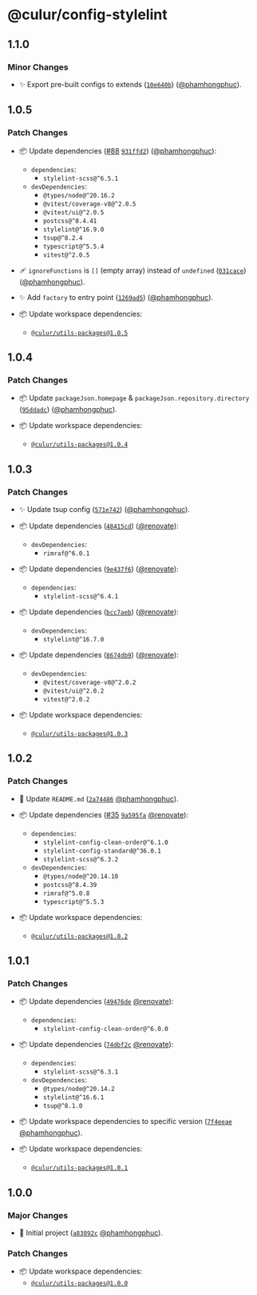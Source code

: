 # @culur/config-stylelint

## 1.1.0

### Minor Changes

- ✨ Export pre-built configs to extends ([`10e640b`](https://github.com/culur/culur/commit/10e640b767aed4aaa5d859ddbf4aedfec6626bac)) ([@phamhongphuc](https://github.com/phamhongphuc)).

## 1.0.5

### Patch Changes

- 📦 Update dependencies ([#88](https://github.com/culur/culur/pull/88) [`931ffd2`](https://github.com/culur/culur/commit/931ffd24457c410ee28a3a38fef93a97527a85d6)) ([@phamhongphuc](https://github.com/phamhongphuc)):

  - `dependencies`:
    - `stylelint-scss@^6.5.1`
  - `devDependencies`:
    - `@types/node@^20.16.2`
    - `@vitest/coverage-v8@^2.0.5`
    - `@vitest/ui@^2.0.5`
    - `postcss@^8.4.41`
    - `stylelint@^16.9.0`
    - `tsup@^8.2.4`
    - `typescript@^5.5.4`
    - `vitest@^2.0.5`

- 🩹 `ignoreFunctions` is `[]` (empty array) instead of `undefined` ([`031cace`](https://github.com/culur/culur/commit/031cacea954b7574f349c28dd40c307095ee69cb)) ([@phamhongphuc](https://github.com/phamhongphuc)).

- ✨ Add `factory` to entry point ([`1269ad5`](https://github.com/culur/culur/commit/1269ad5548345a4681eb67bf4f0a33079b256723)) ([@phamhongphuc](https://github.com/phamhongphuc)).

- 📦 Update workspace dependencies:
  - [`@culur/utils-packages@1.0.5`](https://github.com/culur/culur/tree/main/packages/utils-packages#readme)

## 1.0.4

### Patch Changes

- 📦 Update `packageJson.homepage` & `packageJson.repository.directory` ([`95ddadc`](https://github.com/culur/culur/commit/95ddadc3dc22af28bb67ff55d02b366176e8685f)) ([@phamhongphuc](https://github.com/phamhongphuc)).

- 📦 Update workspace dependencies:
  - [`@culur/utils-packages@1.0.4`](https://github.com/culur/culur/tree/main/packages/utils-packages#readme)

## 1.0.3

### Patch Changes

- ✨ Update tsup config ([`571e742`](https://github.com/culur/culur/commit/571e742777500a4c30fcc433e84c5ed081db8cb8)) ([@phamhongphuc](https://github.com/phamhongphuc)).

- 📦 Update dependencies ([`48415cd`](https://github.com/culur/culur/commit/48415cd678f229f7de42a24141ebf6ab76aa2d19)) ([@renovate](https://github.com/apps/renovate)):

  - `devDependencies`:
    - `rimraf@^6.0.1`

- 📦 Update dependencies ([`9e437f6`](https://github.com/culur/culur/commit/9e437f6a43faa352d4a2d9235571df68b084ebf5)) ([@renovate](https://github.com/apps/renovate)):

  - `dependencies`:
    - `stylelint-scss@^6.4.1`

- 📦 Update dependencies ([`bcc7aeb`](https://github.com/culur/culur/commit/bcc7aeb1f6780ff7a53f2202a1bfa0de2236ee14)) ([@renovate](https://github.com/apps/renovate)):

  - `devDependencies`:
    - `stylelint@^16.7.0`

- 📦 Update dependencies ([`8674db9`](https://github.com/culur/culur/commit/8674db941572a49cc16a9c53e981fed32e8aebcf)) ([@renovate](https://github.com/apps/renovate)):

  - `devDependencies`:
    - `@vitest/coverage-v8@^2.0.2`
    - `@vitest/ui@^2.0.2`
    - `vitest@^2.0.2`

- 📦 Update workspace dependencies:
  - [`@culur/utils-packages@1.0.3`](https://github.com/culur/culur/tree/main/packages/utils-packages#readme)

## 1.0.2

### Patch Changes

- 📝 Update `README.md` ([`2a74486`](https://github.com/culur/culur/commit/2a744863a5ba8378906547713fde5033ea85939c) [@phamhongphuc](https://github.com/phamhongphuc)).

- 📦 Update dependencies ([#35](https://github.com/culur/culur/pull/35) [`9a595fa`](https://github.com/culur/culur/commit/9a595fae5f9505e9afdc872a2f670c08bb53d419) [@renovate](https://github.com/apps/renovate)):

  - `dependencies`:
    - `stylelint-config-clean-order@^6.1.0`
    - `stylelint-config-standard@^36.0.1`
    - `stylelint-scss@^6.3.2`
  - `devDependencies`:
    - `@types/node@^20.14.10`
    - `postcss@^8.4.39`
    - `rimraf@^5.0.8`
    - `typescript@^5.5.3`

- 📦 Update workspace dependencies:
  - [`@culur/utils-packages@1.0.2`](https://github.com/culur/culur/tree/main/packages/utils-packages#readme)

## 1.0.1

### Patch Changes

- 📦 Update dependencies ([`49476de`](https://github.com/culur/culur/commit/49476dee58addebe889a9bd134435a7d41a6d1f2) [@renovate](https://github.com/apps/renovate)):

  - `dependencies`:
    - `stylelint-config-clean-order@^6.0.0`

- 📦 Update dependencies ([`74dbf2c`](https://github.com/culur/culur/commit/74dbf2c0050b30e9289aa7879c4cbb9ac103f4d3) [@renovate](https://github.com/apps/renovate)):

  - `dependencies`:
    - `stylelint-scss@^6.3.1`
  - `devDependencies`:
    - `@types/node@^20.14.2`
    - `stylelint@^16.6.1`
    - `tsup@^8.1.0`

- 📦 Update workspace dependencies to specific version ([`7f4eeae`](https://github.com/culur/culur/commit/7f4eeae4fa2c2dbed218675e8ce2cc91ca0bc4c3) [@phamhongphuc](https://github.com/phamhongphuc)).

- 📦 Update workspace dependencies:
  - [`@culur/utils-packages@1.0.1`](https://github.com/culur/culur/tree/main/packages/utils-packages#readme)

## 1.0.0

### Major Changes

- 🎉 Initial project ([`a83892c`](https://github.com/culur/culur/commit/a83892c01bc3a49cd21b79a1abd5443147fff0c4) [@phamhongphuc](https://github.com/phamhongphuc)).

### Patch Changes

- 📦 Update workspace dependencies:
  - [`@culur/utils-packages@1.0.0`](https://github.com/culur/culur/tree/main/packages/utils-packages#readme)
